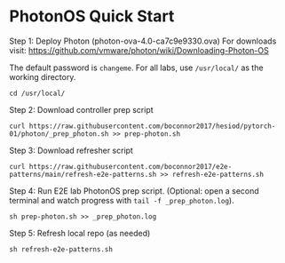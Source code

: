 # PhotonOS Quick Start
Step 1: Deploy Photon (photon-ova-4.0-ca7c9e9330.ova)
For downloads visit: https://github.com/vmware/photon/wiki/Downloading-Photon-OS 

The default password is `changeme`. For all labs, use `/usr/local/` as the working directory.
```
cd /usr/local/
```

Step 2: Download controller prep script 
```
curl https://raw.githubusercontent.com/boconnor2017/hesiod/pytorch-01/photon/_prep_photon.sh >> prep-photon.sh
```

Step 3: Download refresher script
```
curl https://raw.githubusercontent.com/boconnor2017/e2e-patterns/main/refresh-e2e-patterns.sh >> refresh-e2e-patterns.sh
```

Step 4: Run E2E lab PhotonOS prep script. (Optional: open a second terminal and watch progress with `tail -f _prep_photon.log`).
```
sh prep-photon.sh >> _prep_photon.log
```

Step 5: Refresh local repo (as needed)
```
sh refresh-e2e-patterns.sh
``` 